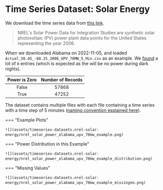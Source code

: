# Time Series Dataset: Solar Energy


We download the time series data from [this link](https://www.nrel.gov/grid/solar-power-data.html).

> NREL's Solar Power Data for Integration Studies are synthetic solar photovoltaic (PV) power plant data points for the United States representing the year 2006.

When we downloaded Alabama on 2022-11-05, and loaded `Actual_30.45_-88.25_2006_UPV_70MW_5_Min.csv` as an example. We [found](https://deepnote.com/workspace/lm-3917ee58-3e0d-43ba-a6c8-13241298300c/project/time-series-notebooks-deae214e-e319-4268-ac24-de1038ff0b94) a lot of `0` entries (which is expected as the will be no power during dark nights).

|  Power is Zero  | Number of Records |
|:----:|:----:|
| False |   57868 |
| True  |   47252 |

The dataset contains multiple files with each file containing a time series with a time step of 5 minutes ([naming convention explained here](https://www.nrel.gov/grid/solar-power-data.html)).


=== "Example Plots"

    ![](assets/timeseries-datasets.nrel-solar-energy/nrel_solar_power_alabama_upv_70mw_example.png)

=== "Power Distribution in this Example"

    ![](assets/timeseries-datasets.nrel-solar-energy/nrel_solar_power_alabama_upv_70mw_example_distribution.png)

=== "Missing Values"

    ![](assets/timeseries-datasets.nrel-solar-energy/nrel_solar_power_alabama_upv_70mw_example_missingno.png)
